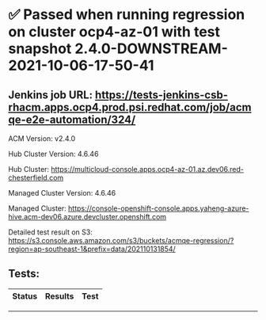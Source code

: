# :white_check_mark: Passed when running regression on cluster ocp4-az-01 with test snapshot 2.4.0-DOWNSTREAM-2021-10-06-17-50-41 

## Jenkins job URL: https://tests-jenkins-csb-rhacm.apps.ocp4.prod.psi.redhat.com/job/acmqe-e2e-automation/324/


ACM Version: v2.4.0

Hub Cluster Version: 4.6.46

Hub Cluster: https://multicloud-console.apps.ocp4-az-01.az.dev06.red-chesterfield.com

Managed Cluster Version: 4.6.46

Managed Cluster: https://console-openshift-console.apps.yaheng-azure-hive.acm-dev06.azure.devcluster.openshift.com

Detailed test result on S3: https://s3.console.aws.amazon.com/s3/buckets/acmqe-regression/?region=ap-southeast-1&prefix=data/202110131854/

## Tests:

|Status|Results|Test|
|---|---|---|


---

